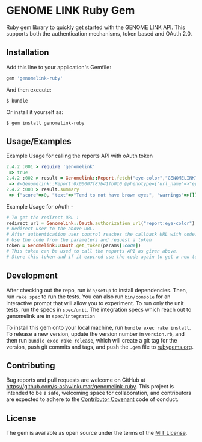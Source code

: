 
# GENOME LINK Ruby Gem

Ruby gem library to quickly get started with the GENOME LINK API. This supports both the authentication mechanisms, token based and OAuth 2.0.

## Installation

Add this line to your application's Gemfile:

```ruby
gem 'genomelink-ruby'
```

And then execute:

    $ bundle

Or install it yourself as:

    $ gem install genomelink-ruby

## Usage/Examples
Example Usage for calling the reports API with oAuth token
```ruby
2.4.2 :001 > require 'genomelink'
 => true
2.4.2 :002 > result = Genomelink::Report.fetch("eye-color","GENOMELINKTEST001")
 => #<Genomelink::Report:0x00007f87b41fb010 @phenotype={"url_name"=>"eye-color", "display_name"=>"Genetic eye color", "category"=>"trait"}, @population="european", @scores=[{"score"=>0, "text"=>"Tend to not have brown eyes"}, {"score"=>1, "text"=>"Tend to not have brown eyes, slightly"}, {"score"=>2, "text"=>"Intermediate"}, {"score"=>3, "text"=>"Slight tendency for brown eyes"}, {"score"=>4, "text"=>"Stronger tendency for brown eyes"}], @summary={"score"=>0, "text"=>"Tend to not have brown eyes", "warnings"=>[]}>
2.4.2 :003 > result.summary
 => {"score"=>0, "text"=>"Tend to not have brown eyes", "warnings"=>[]}
```

Example Usage for oAuth -
```ruby
# To get the redirect URL :
redirect_url = Genomelink::Oauth.authorization_url("report:eye-color")
# Redirect user to the above URL.
# After authentication user control reaches the callback URL with code.
# Use the code from the parameters and request a token
token = Genomelink::Oauth.get_token(params[:code])
# This token can be used to call the reports API as given above.
# Store this token and if it expired use the code again to get a new token.
```
## Development

After checking out the repo, run `bin/setup` to install dependencies. Then, run `rake spec` to run the tests. You can also run `bin/console` for an interactive prompt that will allow you to experiment. To run only the unit tests, run the specs in `spec/unit`. The integration specs which reach out to genomelink are in `spec/integration`

To install this gem onto your local machine, run `bundle exec rake install`. To release a new version, update the version number in `version.rb`, and then run `bundle exec rake release`, which will create a git tag for the version, push git commits and tags, and push the `.gem` file to [rubygems.org](https://rubygems.org).

## Contributing

Bug reports and pull requests are welcome on GitHub at https://github.com/s-ashwinkumar/genomelink-ruby. This project is intended to be a safe, welcoming space for collaboration, and contributors are expected to adhere to the [Contributor Covenant](http://contributor-covenant.org) code of conduct.

## License

The gem is available as open source under the terms of the [MIT License](https://opensource.org/licenses/MIT).
